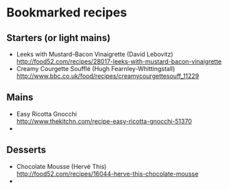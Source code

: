 # Bookmarked recipes

## Starters (or light mains)

* Leeks with Mustard-Bacon Vinaigrette (David Lebovitz)  http://food52.com/recipes/28017-leeks-with-mustard-bacon-vinaigrette
* Creamy Courgette Soufflé (Hugh Fearnley-Whittingstall)  
http://www.bbc.co.uk/food/recipes/creamycourgettesouff_11229


## Mains

* Easy Ricotta Gnocchi  
http://www.thekitchn.com/recipe-easy-ricotta-gnocchi-51370
* 

## Desserts

* Chocolate Mousse (Hervé This)  
http://food52.com/recipes/16044-herve-this-chocolate-mousse
* 

